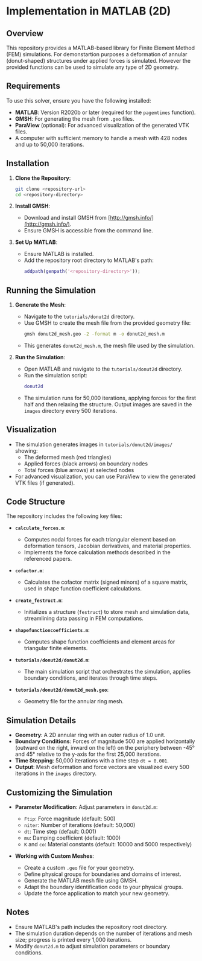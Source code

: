 # Implementation in MATLAB (2D)

## Overview

This repository provides a MATLAB-based library for Finite Element Method (FEM) simulations. For demonstartion purposes a
deformation of annular (donut-shaped) structures under applied forces is simulated. However the provided functions can be used
to simulate any type of 2D geometry.

## Requirements

To use this solver, ensure you have the following installed:

- **MATLAB**: Version R2020b or later (required for the `pagemtimes` function).
- **GMSH**: For generating the mesh from `.geo` files.
- **ParaView** (optional): For advanced visualization of the generated VTK files.
- A computer with sufficient memory to handle a mesh with 428 nodes and up to 50,000 iterations.

## Installation

1. **Clone the Repository**:
   ```bash
   git clone <repository-url>
   cd <repository-directory>
   ```

2. **Install GMSH**:
   - Download and install GMSH from [http://gmsh.info/](http://gmsh.info/).
   - Ensure GMSH is accessible from the command line.

3. **Set Up MATLAB**:
   - Ensure MATLAB is installed.
   - Add the repository root directory to MATLAB's path:
     ```matlab
     addpath(genpath('<repository-directory>'));
     ```

## Running the Simulation

1. **Generate the Mesh**:
   - Navigate to the `tutorials/donut2d` directory.
   - Use GMSH to create the mesh file from the provided geometry file:
     ```bash
     gmsh donut2d_mesh.geo -2 -format m -o donut2d_mesh.m
     ```
   - This generates `donut2d_mesh.m`, the mesh file used by the simulation.

2. **Run the Simulation**:
   - Open MATLAB and navigate to the `tutorials/donut2d` directory.
   - Run the simulation script:
     ```matlab
     donut2d
     ```
   - The simulation runs for 50,000 iterations, applying forces for the first half and then relaxing the structure. Output images are saved in the `images` directory every 500 iterations.

## Visualization

- The simulation generates images in `tutorials/donut2d/images/` showing:
  - The deformed mesh (red triangles)
  - Applied forces (black arrows) on boundary nodes
  - Total forces (blue arrows) at selected nodes
- For advanced visualization, you can use ParaView to view the generated VTK files (if generated).

## Code Structure

The repository includes the following key files:

- **`calculate_forces.m`**:
  - Computes nodal forces for each triangular element based on deformation tensors, Jacobian derivatives, and material properties.
  - Implements the force calculation methods described in the referenced papers.

- **`cofactor.m`**:
  - Calculates the cofactor matrix (signed minors) of a square matrix, used in shape function coefficient calculations.

- **`create_festruct.m`**:
  - Initializes a structure (`festruct`) to store mesh and simulation data, streamlining data passing in FEM computations.

- **`shapefunctioncoefficients.m`**:
  - Computes shape function coefficients and element areas for triangular finite elements.

- **`tutorials/donut2d/donut2d.m`**:
  - The main simulation script that orchestrates the simulation, applies boundary conditions, and iterates through time steps.

- **`tutorials/donut2d/donut2d_mesh.geo`**:
  - Geometry file for the annular ring mesh.

## Simulation Details

- **Geometry**: A 2D annular ring with an outer radius of 1.0 unit.
- **Boundary Conditions**: Forces of magnitude 500 are applied horizontally (outward on the right, inward on the left) on the periphery between -45° and 45° relative to the y-axis for the first 25,000 iterations.
- **Time Stepping**: 50,000 iterations with a time step `dt = 0.001`.
- **Output**: Mesh deformation and force vectors are visualized every 500 iterations in the `images` directory.

## Customizing the Simulation

- **Parameter Modification**: Adjust parameters in `donut2d.m`:
  - `Ftip`: Force magnitude (default: 500)
  - `niter`: Number of iterations (default: 50,000)
  - `dt`: Time step (default: 0.001)
  - `mu`: Damping coefficient (default: 1000)
  - `K` and `co`: Material constants (default: 10000 and 5000 respectively)

- **Working with Custom Meshes**:
  - Create a custom `.geo` file for your geometry.
  - Define physical groups for boundaries and domains of interest.
  - Generate the MATLAB mesh file using GMSH.
  - Adapt the boundary identification code to your physical groups.
  - Update the force application to match your new geometry.

## Notes

- Ensure MATLAB's path includes the repository root directory.
- The simulation duration depends on the number of iterations and mesh size; progress is printed every 1,000 iterations.
- Modify `donut2d.m` to adjust simulation parameters or boundary conditions.
